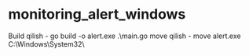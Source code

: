 # monitoring_alert_windows
Build qilish
    - go build -o alert.exe .\main.go
move qilish
    - move alert.exe C:\Windows\System32\